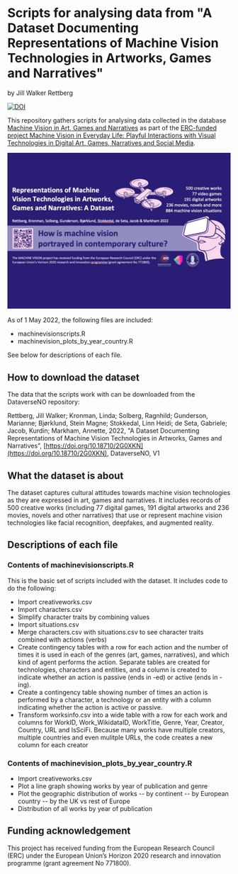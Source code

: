 # Scripts for analysing data from "A Dataset Documenting Representations of Machine Vision Technologies in Artworks, Games and Narratives"
by Jill Walker Rettberg

[![DOI](https://zenodo.org/badge/487622885.svg)](https://zenodo.org/badge/latestdoi/487622885)

This repository gathers scripts for analysing data collected in the database [Machine Vision in Art, Games and Narratives](https://machine-vision.no) as part of the [ERC-funded project Machine Vision in Everyday Life: Playful Interactions with Visual Technologies in Digital Art, Games, Narratives and Social Media](https://www.uib.no/en/machinevision/).

![Graphical abstract describing dataset](data_paper_graphical_abstract_web_size.jpg)

As of 1 May 2022, the following files are included:
- machinevisionscripts.R
- machinevision_plots_by_year_country.R

See below for descriptions of each file.

## How to download the dataset
The data that the scripts work with can be downloaded from the DataverseNO repository:

Rettberg, Jill Walker; Kronman, Linda; Solberg, Ragnhild; Gunderson, Marianne; Bjørklund, Stein Magne; Stokkedal, Linn Heidi; de Seta, Gabriele; Jacob, Kurdin; Markham, Annette, 2022, "A Dataset Documenting Representations of Machine Vision Technologies in Artworks, Games and Narratives", [https://doi.org/10.18710/2G0XKN](https://doi.org/10.18710/2G0XKN), DataverseNO, V1

## What the dataset is about
The dataset captures cultural attitudes towards machine vision technologies as they are expressed in art, games and narratives. It includes records of 500 creative works (including 77 digital games, 191 digital artworks and 236 movies, novels and other narratives) that use or represent machine vision technologies like facial recognition, deepfakes, and augmented reality.

## Descriptions of each file

### Contents of machinevisionscripts.R
This is the basic set of scripts included with the dataset. It   includes code to do the following:
- Import creativeworks.csv
- Import characters.csv
- Simplify character traits by combining values
- Import situations.csv
- Merge characters.csv with situations.csv to see character traits combined with actions (verbs)
- Create contingency tables with a row for each action and the number of times it is used in each of the genres (art, games, narratives), and which kind of agent performs the action. Separate tables are created for technologies, characters and entities, and a column is created to indicate whether an action is passive (ends in -ed) or active (ends in -ing).
- Create a contingency table showing number of times an action is performed by a character, a technology or an entity with a column indicating whether the action is active or passive.
- Transform worksinfo.csv into a wide table with a row for each work and columns for WorkID, Work_WikidataID, WorkTitle, Genre, Year, Creator, Country, URL and IsSciFi. Because many works have multiple creators, multiple countries and even mulitple URLs, the code creates a new column for each creator

### Contents of machinevision_plots_by_year_country.R
- Import creativeworks.csv
- Plot a line graph showing works by year of publication and genre
- Plot the geographic distribution of works 
-- by continent
-- by European country
-- by the UK vs rest of Europe
- Distribution of all works by year of publication

## Funding acknowledgement
This project has received funding from the European Research Council (ERC) under the European Union’s Horizon 2020 research and innovation programme (grant agreement No 771800).
